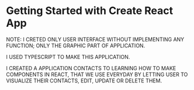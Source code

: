 # Getting Started with Create React App

NOTE: I CRETED ONLY USER INTERFACE WITHOUT IMPLEMENTING ANY FUNCTION; ONLY THE GRAPHIC PART OF APPLICATION. 

I USED TYPESCRIPT TO MAKE THIS APPLICATION.

I CREATED A APPLICATION CONTACTS TO LEARNING HOW TO MAKE COMPONENTS IN REACT,  THAT WE USE EVERYDAY BY LETTING USER TO VISUALIZE THEIR CONTACTS, EDIT, UPDATE OR DELETE THEM.
